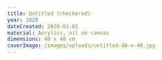 ```yaml
---
title: Untitled (checkered)
year: 2020
dateCreated: 2020-01-01
material: Acrylics, oil on canvas
dimensions: 40 x 40 cm
coverImage: /images/uploads/untitled-40-x-40.jpg
---
```

